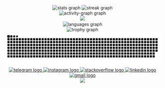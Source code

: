 <div align="center">
<div align="center">
  <img src="https://github-readme-stats.vercel.app/api?username=MoeeinAali&hide_title=false&hide_rank=false&show_icons=true&include_all_commits=true&count_private=true&disable_animations=false&theme=merko&locale=en&hide_border=false" height="150" alt="stats graph"  />
  <img src="https://streak-stats.demolab.com?user=MoeeinAali&locale=en&mode=daily&theme=merko&hide_border=false&border_radius=5" height="150" alt="streak graph"  />
</div>

<div align="center">
  <img src="https://github-readme-activity-graph.vercel.app/graph?username=MoeeinAali&radius=16&theme=merko&area=true&order=5&hide_border=false" height="260" alt="activity-graph graph"  />
</div>

<div align="center">
  <img src="http://github-profile-summary-cards.vercel.app/api/cards/profile-details?username=MoeeinAali&theme=merko"&area=true&order=5&hide_border=false" height="212" />
</div>

<div align="center">
  <img src="https://github-readme-stats.vercel.app/api/top-langs?username=MoeeinAali&locale=en&hide_title=false&layout=compact&card_width=320&langs_count=12&theme=merko&hide_border=false&order=2" height="230" alt="languages graph"  />
</div>

<div align="center">
  <img src="https://github-profile-trophy.vercel.app?username=MoeeinAali&theme=onestar&column=10&row=2&margin-w=8&margin-h=8&no-bg=false&no-frame=false&order=4" height="150" alt="trophy graph"  />
</div>


<img src="https://raw.githubusercontent.com/MoeeinAali/MoeeinAali/output/snake.svg" alt="Snake animation" />


<div align="center">
  <a href="https://t.me/Moeein_Aali" target="_blank">
    <img src="https://img.shields.io/static/v1?message=Telegram&logo=telegram&label=&color=2CA5E0&logoColor=white&labelColor=&style=for-the-badge" height="35" alt="telegram logo"  />
  </a>
  <a href="https://instagram.com/moeein_aali" target="_blank">
    <img src="https://img.shields.io/static/v1?message=Instagram&logo=instagram&label=&color=E4405F&logoColor=white&labelColor=&style=for-the-badge" height="35" alt="instagram logo"  />
  </a>
  <a href="https://stackoverflow.com/users/23281069/moeein-aali" target="_blank">
    <img src="https://img.shields.io/static/v1?message=Stackoverflow&logo=stackoverflow&label=&color=FE7A16&logoColor=white&labelColor=&style=for-the-badge" height="35" alt="stackoverflow logo"  />
  </a>
  <a href="https://www.linkedin.com/in/moeein" target="_blank">
    <img src="https://img.shields.io/static/v1?message=LinkedIn&logo=linkedin&label=&color=0077B5&logoColor=white&labelColor=&style=for-the-badge" height="35" alt="linkedin logo"  />
  </a>
  <a href="mailto:moeeeinaali@gmail.com" target="_blank">
    <img src="https://img.shields.io/static/v1?message=Gmail&logo=gmail&label=&color=D14836&logoColor=white&labelColor=&style=for-the-badge" height="35" alt="gmail logo"  />
  </a>
</div>

<div align="center">
  <img src="https://profile-counter.glitch.me/MoeeinAali/count.svg?"  />
</div>
</div>
